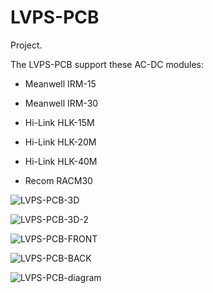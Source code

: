 # LVPS-PCB

Project.

The LVPS-PCB support these AC-DC modules:

- Meanwell IRM-15

- Meanwell IRM-30

- Hi-Link HLK-15M

- Hi-Link HLK-20M

- Hi-Link HLK-40M

- Recom RACM30


![LVPS-PCB-3D](https://github.com/user-attachments/assets/e8aadc45-b1b6-457d-b969-2c952d2aea4b)

![LVPS-PCB-3D-2](https://github.com/user-attachments/assets/9116982b-3835-43ea-8799-648677c4c87c)

![LVPS-PCB-FRONT](https://github.com/user-attachments/assets/d9b5cbb4-f624-4c05-acef-d61aadb5bac4)

![LVPS-PCB-BACK](https://github.com/user-attachments/assets/219cd856-0391-4f1f-bcce-b2fde1302d4b)

![LVPS-PCB-diagram](https://github.com/user-attachments/assets/c870fa12-2950-4665-ad14-6b8ce1da8361)
